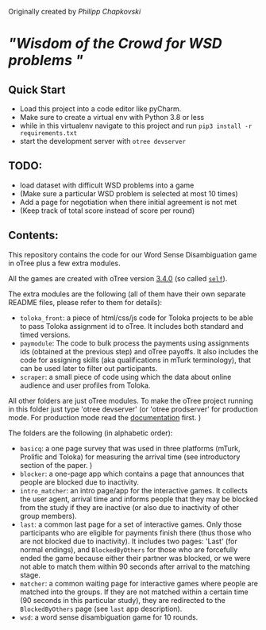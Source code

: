Originally created by _Philipp Chapkovski_
# _"Wisdom of the Crowd for WSD problems "_

## Quick Start
- Load this project into a code editor like pyCharm.
- Make sure to create a virtual env with Python 3.8 or less
- while in this virtualenv navigate to this project and run `pip3 install -r requirements.txt`
- start the development server with `otree devserver`

## TODO:
- load dataset with difficult WSD problems into a game
- (Make sure a particular WSD problem is selected at most 10 times)
- Add a page for negotiation when there initial agreement is not met
- (Keep track of total score instead of score per round)


## Contents:
This repository contains the code for our Word Sense Disambiguation game in oTree plus a few extra modules.

All the games are created with oTree version [3.4.0](https://otree.readthedocs.io/en/self/) (so called [`self`](https://otree.readthedocs.io/en/self/)).

The extra modules are the following (all of them have their own separate README files, please refer to them for details):
- `toloka_front`: a piece of html/css/js code for Toloka projects to be able to pass Toloka assignment id to oTree. It includes both standard and timed versions.
- `paymodule`: The code to bulk process the payments  using assignments ids (obtained at the previous step) and oTree payoffs. It also includes the code for assigning skills (aka qualifications in mTurk terminology), that can be used later to filter out participants. 
- `scraper`: a small piece of code using which the data about online audience and user profiles from Toloka. 

All other folders are just oTree modules. To make the oTree project running in this folder just type 'otree devserver' (or 'otree prodserver' for production mode. For production mode read the [documentation](https://otree.readthedocs.io/en/self/server/intro.html) first. )

The folders are the following (in alphabetic order):
- `basicq`: a one page survey that was used in three platforms (mTurk, Prolific and Toloka) for measuring the arrival time (see introductory section of the paper. )
- `blocker`: a one-page app which contains a page that announces that people are blocked due to inactivity. 
- `intro_matcher`: an intro page/app for the interactive games. It collects the user agent, arrival time and informs people that they may be blocked from the study if they are inactive (or also due to inactivity of other group members).
- `last`: a common last page for a set of interactive games. Only those participants who are eligible for payments finish there (thus those who are not blocked due to inactivity). It includes two pages: 'Last' (for normal endings), and `BlockedByOthers` for those who are forcefully ended the game because either their partner was blocked, or we were not able to match them within 90 seconds after arrival to the matching stage. 
- `matcher`: a common  waiting page for interactive games where people are matched into the groups. If they are not matched within a certain time (90 seconds in this particular study), they are redirected to the `BlockedByOthers` page (see `last` app description).
- `wsd`: a word sense disambiguation game for 10 rounds.



